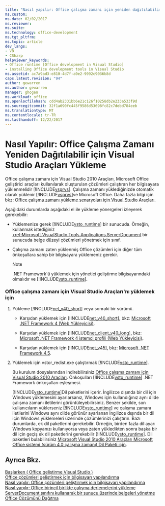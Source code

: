 ```yaml
---
title: "Nasıl yapılır: Office çalışma zamanı için yeniden dağıtılabilir Visual Studio Araçları'nı yükleme | Microsoft Docs"
ms.custom: 
ms.date: 02/02/2017
ms.reviewer: 
ms.suite: 
ms.technology: office-development
ms.tgt_pltfrm: 
ms.topic: article
dev_langs:
- VB
- CSharp
helpviewer_keywords:
- Office runtime [Office development in Visual Studio]
- installing Office development tools in Visual Studio
ms.assetid: ac7a9ad3-e810-4d7f-a0e2-9992c9036b8d
caps.latest.revision: "94"
author: gewarren
ms.author: gewarren
manager: ghogen
ms.workload: office
ms.openlocfilehash: cdd4ab2331bb6e21c126f10258db2e233a533f9d
ms.sourcegitcommit: 32f1a690fc445f9586d53698fc82c7debd784eeb
ms.translationtype: MT
ms.contentlocale: tr-TR
ms.lasthandoff: 12/22/2017
---
```

# <a name="how-to-install-the-visual-studio-tools-for-office-runtime-redistributable"></a>Nasıl Yapılır: Office Çalışma Zamanı Yeniden Dağıtılabilir için Visual Studio Araçları Yükleme
  Office çalışma zamanı için Visual Studio 2010 Araçları, Microsoft Office geliştirici araçları kullanılarak oluşturulan çözümleri çalıştıran her bilgisayara yüklenmelidir [!INCLUDE[vsprvs](../sharepoint/includes/vsprvs-md.md)]. Çalışma zamanı yüklediğinizde otomatik olarak yüklenir [!INCLUDE[vsprvs](../sharepoint/includes/vsprvs-md.md)]ve Microsoft Office. Daha fazla bilgi için bkz: [Office çalışma zamanı yükleme senaryoları için Visual Studio Araçları](../vsto/visual-studio-tools-for-office-runtime-installation-scenarios.md).  
  
 Aşağıdaki durumlarda aşağıdaki el ile yükleme yönergeleri izleyerek gerekebilir:  
  
-   Yüklemenize gerek [!INCLUDE[vsto_runtime](../vsto/includes/vsto-runtime-md.md)] bir sunucuda. Örneğin, kullanmak istediğiniz <xref:Microsoft.VisualStudio.Tools.Applications.ServerDocument> bir sunucuda belge düzeyi çözümleri yönetmek için sınıf.  
  
-   Çalışma zamanı zaten yüklenmiş Office çözümleri için diğer tüm önkoşullara sahip bir bilgisayara yüklemeniz gerekir.  
  
    > [!NOTE]  
    >  .NET Framework'ü yüklemek için yönetici geliştirme bilgisayarındaki olmalıdır ve [!INCLUDE[vsto_runtime](../vsto/includes/vsto-runtime-md.md)].  
  
### <a name="to-install-the-visual-studio-tools-for-office-runtime"></a>Office çalışma zamanı için Visual Studio Araçları'nı yüklemek için  
  
1.  Yükleme [!INCLUDE[net_v40_short](../sharepoint/includes/net-v40-short-md.md)] veya sonraki bir sürümü.  
  
    -   Karşıdan yüklemek için [!INCLUDE[net_v40_short](../sharepoint/includes/net-v40-short-md.md)], bkz: [Microsoft .NET Framework 4 (Web Yükleyicisi)](http://go.microsoft.com/fwlink/?LinkId=178957).  
  
    -   Karşıdan yüklemek için [!INCLUDE[net_client_v40_long](../vsto/includes/net-client-v40-long-md.md)], bkz: [Microsoft .NET Framework 4 istemci profili (Web Yükleyicisi)](http://go.microsoft.com/fwlink/?LinkId=178958).  
  
    -   Karşıdan yüklemek için [!INCLUDE[net_v45](../vsto/includes/net-v45-md.md)], bkz: [Microsoft .NET Framework 4.5](http://www.microsoft.com/download/details.aspx?id=30653).  
  
2.  Yüklemek için vstor_redist.exe çalıştırmak [!INCLUDE[vsto_runtime](../vsto/includes/vsto-runtime-md.md)].  
  
     Bu kurulum dosyalarından indirebilirsiniz [Office çalışma zamanı için Visual Studio 2010 Araçları](http://go.microsoft.com/fwlink/?LinkId=140384). Önkoşulları [!INCLUDE[vsto_runtime](../vsto/includes/vsto-runtime-md.md)] .NET Framework önkoşulları eşleşmesi.  
  
     [!INCLUDE[vsto_runtime](../vsto/includes/vsto-runtime-md.md)]Dil paketlerini içerir. İngilizce dışında bir dil için Windows yüklemesini ayarlarsanız, Windows için kullandığınız aynı dilde çalışma zamanı iletilerini görüntüleyebilirsiniz. Benzer şekilde, son kullanıcıların yüklerseniz [!INCLUDE[vsto_runtime](../vsto/includes/vsto-runtime-md.md)] ve çalışma zamanı iletilerini Windows aynı dilde görünür ayarlanan İngilizce dışında bir dil için Windows yüklemeleri üzerinde çözümlerinizi çalıştırın. Bazı durumlarda, ek dil paketlerini gerekebilir. Örneğin, birden fazla dil ayarı Windows kopyanızı kullanıyorsa veya zaten yükledikten sonra başka bir dil için geçiş ek dil paketlerini gerekebilir [!INCLUDE[vsto_runtime](../vsto/includes/vsto-runtime-md.md)]. Dil paketleri bulabilirsiniz [Microsoft Visual Studio 2010 Araçları Microsoft Office sistemi (sürüm 4.0 çalışma zamanı) Dil Paketi için](http://go.microsoft.com/fwlink/?LinkId=140386).  
  
## <a name="see-also"></a>Ayrıca Bkz.  
 [Başlarken &#40; Office geliştirme Visual Studio &#41;](../vsto/getting-started-office-development-in-visual-studio.md)   
 [Office çözümleri geliştirmek için bilgisayarı yapılandırma](../vsto/configuring-a-computer-to-develop-office-solutions.md)   
 [Nasıl yapılır: Office çözümleri geliştirmek için bilgisayarı yapılandırma](../vsto/how-to-configure-a-computer-to-develop-office-solutions.md)   
 [Nasıl yapılır: Office birincil birlikte çalışma derlemelerini yükleme](../vsto/how-to-install-office-primary-interop-assemblies.md)   
 [ServerDocument sınıfını kullanarak bir sunucu üzerinde belgeleri yönetme](../vsto/managing-documents-on-a-server-by-using-the-serverdocument-class.md)   
 [Office Çözümünü Dağıtma](../vsto/deploying-an-office-solution.md)  
  
  